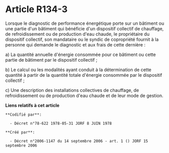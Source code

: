 # Article R134-3

Lorsque le diagnostic de performance énergétique porte sur un bâtiment ou une partie d'un bâtiment qui bénéficie d'un
dispositif collectif de chauffage, de refroidissement ou de production d'eau chaude, le propriétaire du dispositif collectif,
son mandataire ou le syndic de copropriété fournit à la personne qui demande le diagnostic et aux frais de cette dernière :

a) La quantité annuelle d'énergie consommée pour ce bâtiment ou cette partie de bâtiment par le dispositif collectif ;

b) Le calcul ou les modalités ayant conduit à la détermination de cette quantité à partir de la quantité totale d'énergie
consommée par le dispositif collectif ;

c) Une description des installations collectives de chauffage, de refroidissement ou de production d'eau chaude et de leur
mode de gestion.

**Liens relatifs à cet article**

	**Codifié par**:

	  - Décret n°78-622 1978-05-31 JORF 8 JUIN 1978

	**Créé par**:

	  - Décret n°2006-1147 du 14 septembre 2006 - art. 1 () JORF 15 septembre 2006
